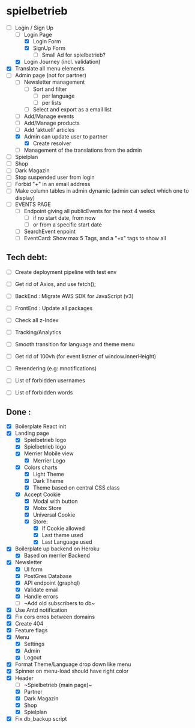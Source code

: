 # spielbetrieb

- [ ] Login / Sign Up
  - [ ] Login Page
    - [x] Login Form
    - [x] SignUp Form
      - [ ] Small Ad for spielbetrieb? 
  - [x] Login Journey (incl. validation)
- [x] Translate all menu elements
- [ ] Admin page (not for partner)
  - [ ] Newsletter management
    - [ ] Sort and filter
      - [ ] per language
      - [ ] per lists
    - [ ] Select and export as a email list
  - [ ] Add/Manage events
  - [ ] Add/Manage products
  - [ ] Add 'aktuell' articles
  - [x] Admin can update user to partner
      - [x] Create resolver 
  - [ ] Management of the translations from the admin
- [ ] Spielplan
- [ ] Shop
- [ ] Dark Magazin
- [ ] Stop suspended user from login
- [ ] Forbid "+" in an email address
- [ ] Make column tables in admin dynamic (admin can select which one to display)
- [ ] EVENTS PAGE
  - [ ] Endpoint giving all publicEvents for the next 4 weeks 
    - [ ] if no start date, from now
    - [ ] or from a specific start date
  - [ ] SearchEvent enpoint
  - [ ] EventCard: Show max 5 Tags, and a "+x" tags to show all 

## Tech debt:

- [ ] Create deployment pipeline with test env
- [ ] Get rid of Axios, and use fetch();
- [ ] BackEnd : Migrate AWS SDK for JavaScript (v3) 
- [ ] FrontEnd : Update all packages
- [ ] Check all z-Index
- [ ] Tracking/Analytics
- [ ] Smooth transition for language and theme menu
- [ ] Get rid of 100vh (for event listner of window.innerHeight)
- [ ] Rerendering (e.g: mnotifications) 
- [ ] List of forbidden usernames
- [ ] List of forbidden words


## Done :

- [x] Boilerplate React init
- [x] Landing page
  - [x] Spielbetrieb logo
  - [x] Spielbetrieb logo
  - [x] Merrier Mobile view
    - [x] Merrier Logo
  - [x] Colors charts
    - [x] Light Theme
    - [x] Dark Theme
    - [x] Theme based on central CSS class
  - [x] Accept Cookie
    - [x] Modal with button
    - [x] Mobx Store
    - [x] Universal Cookie
    - [x] Store:
      - [x] If Cookie allowed
      - [x] Last theme used
      - [x] Last Language used
- [x] Boilerplate up backend on Heroku
  - [x] Based on merrier Backend
- [x] Newsletter
  - [x] UI form
  - [x] PostGres Database
  - [x] API endpoint (graphql)
  - [x] Validate email
  - [x] Handle errors
  - [ ] ~Add old subscribers to db~
- [x] Use Antd notification
- [x] Fix cors erros between domains
- [x] Create 404
- [x] Feature flags
- [x] Menu
  - [x] Settings
  - [x] Admin
  - [x] Logout
- [x] Format Theme/Language drop down like menu
- [x] Spinner on menu-load should have right color
- [x] Header
  - [ ] ~Spielbetrieb (main page)~
  - [x] Partner
  - [x] Dark Magazin
  - [x] Shop
  - [x] Spielplan
- [x] Fix db_backup script